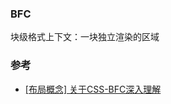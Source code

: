 ### BFC
块级格式上下文：一块独立渲染的区域

### 参考
- [[布局概念] 关于CSS-BFC深入理解](https://juejin.cn/post/6844903476774830094)